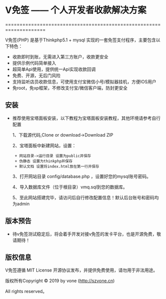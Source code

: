# V免签  —— 个人开发者收款解决方案
====================================================================

V免签(PHP) 是基于Thinkphp5.1 + mysql 实现的一套免签支付程序，主要包含以下特色：

+ 收款即时到账，无需进入第三方账户，收款更安全
+ 提供示例代码简单接入
+ 超简单Api使用，提供统一Api实现收款回调
+ 免费、开源，无后门风险
+ 支持监听店员收款信息，可使用支付宝微信小号/模拟器挂机，方便IOS用户
+ 免root，免xp框架，不修改支付宝/微信客户端，防封更安全

## 安装
+ 推荐使用宝塔面板安装，以下教程为宝塔面板安装教程，其他环境请参考自行配置

  1、下载源代码,Clone or download->Download ZIP

  2、宝塔面板中新建网站，设置：

       + 网站目录->运行目录 设置为public并保存
       + 伪静态 设置为thinkphp并保存
       + 默认文档 设置将index.html放在第一行并保存

  3、打开网站目录 config/database.php ，设置好您的mysql账号密码。

  4、导入数据库文件（位于根目录）vmq.sql到您的数据库。

  5、至此网站搭建完毕，请访问后自行修改配置信息！默认后台账号和密码均为admin


## 版本预告

+ 待v免签测试稳定后，将会着手开发对接v免签的发卡平台，也是开源免费，敬请期待！

## 版权信息

V免签遵循 MIT License 开源协议发布，并提供免费使用，请勿用于非法用途。

版权所有Copyright © 2019 by vone (http://szvone.cn)

All rights reserved。
